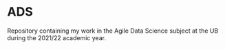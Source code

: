 # ADS
Repository containing my work in the Agile Data Science subject at the UB during the 2021/22 academic year.
